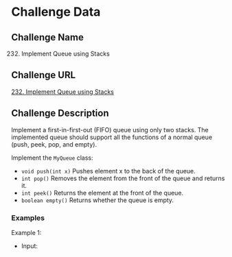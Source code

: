 # Challenge Data

## Challenge Name 
232. Implement Queue using Stacks

## Challenge URL 
[232. Implement Queue using Stacks](https://leetcode.com/problems/implement-queue-using-stacks/description/)

## Challenge Description 
Implement a first-in-first-out (FIFO) queue using only two stacks. The implemented queue should support all the functions of a normal queue (push, peek, pop, and empty).

Implement the `MyQueue` class:
- `void push(int x)` Pushes element x to the back of the queue.
- `int pop()` Removes the element from the front of the queue and returns it.
- `int peek()` Returns the element at the front of the queue.
- `boolean empty()` Returns whether the queue is empty.

### Examples

Example 1:
- Input: 
